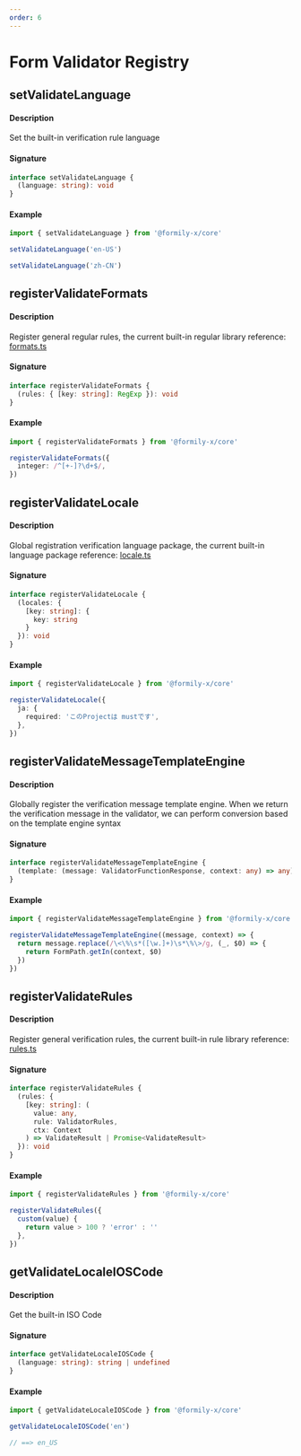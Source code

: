 ```yaml
---
order: 6
---
```


# Form Validator Registry

## setValidateLanguage

#### Description

Set the built-in verification rule language

#### Signature

```ts
interface setValidateLanguage {
  (language: string): void
}
```

#### Example

```ts
import { setValidateLanguage } from '@formily-x/core'

setValidateLanguage('en-US')

setValidateLanguage('zh-CN')
```

## registerValidateFormats

#### Description

Register general regular rules, the current built-in regular library reference: [formats.ts](https://github.com/alibaba/formily/blob/master/packages/validator/src/formats.ts)

#### Signature

```ts
interface registerValidateFormats {
  (rules: { [key: string]: RegExp }): void
}
```

#### Example

```ts
import { registerValidateFormats } from '@formily-x/core'

registerValidateFormats({
  integer: /^[+-]?\d+$/,
})
```

## registerValidateLocale

#### Description

Global registration verification language package, the current built-in language package reference: [locale.ts](https://github.com/alibaba/formily/blob/master/packages/validator/src/locale.ts)

#### Signature

```ts
interface registerValidateLocale {
  (locales: {
    [key: string]: {
      key: string
    }
  }): void
}
```

#### Example

```ts
import { registerValidateLocale } from '@formily-x/core'

registerValidateLocale({
  ja: {
    required: 'このProjectは mustです',
  },
})
```

## registerValidateMessageTemplateEngine

#### Description

Globally register the verification message template engine. When we return the verification message in the validator, we can perform conversion based on the template engine syntax

#### Signature

```ts
interface registerValidateMessageTemplateEngine {
  (template: (message: ValidatorFunctionResponse, context: any) => any): void
}
```

#### Example

```ts
import { registerValidateMessageTemplateEngine } from '@formily-x/core'

registerValidateMessageTemplateEngine((message, context) => {
  return message.replace(/\<\%\s*([\w.]+)\s*\%\>/g, (_, $0) => {
    return FormPath.getIn(context, $0)
  })
})
```

## registerValidateRules

#### Description

Register general verification rules, the current built-in rule library reference: [rules.ts](https://github.com/alibaba/formily/blob/master/packages/validator/src/rules.ts)

#### Signature

```ts
interface registerValidateRules {
  (rules: {
    [key: string]: (
      value: any,
      rule: ValidatorRules,
      ctx: Context
    ) => ValidateResult | Promise<ValidateResult>
  }): void
}
```

#### Example

```ts
import { registerValidateRules } from '@formily-x/core'

registerValidateRules({
  custom(value) {
    return value > 100 ? 'error' : ''
  },
})
```

## getValidateLocaleIOSCode

#### Description

Get the built-in ISO Code

#### Signature

```ts
interface getValidateLocaleIOSCode {
  (language: string): string | undefined
}
```

#### Example

```ts
import { getValidateLocaleIOSCode } from '@formily-x/core'

getValidateLocaleIOSCode('en')

// ==> en_US
```
